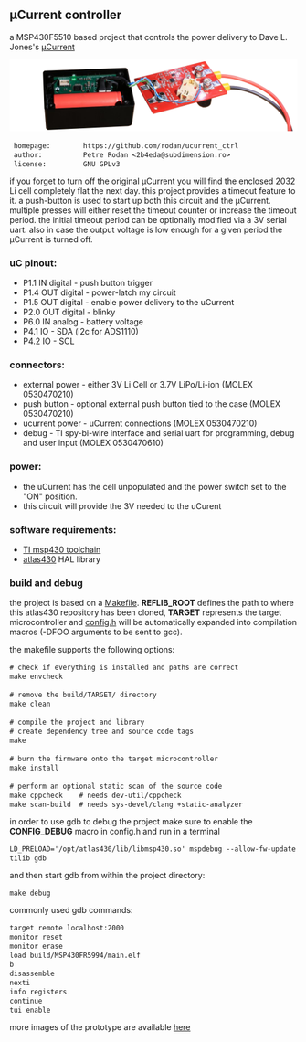 
## µCurrent controller

a MSP430F5510 based project that controls the power delivery to Dave L. Jones's [µCurrent](https://www.eevblog.com/projects/ucurrent/)

![Lib Logo](./doc/img/ucurrent_ctrl_logo.png)

```
 homepage:        https://github.com/rodan/ucurrent_ctrl
 author:          Petre Rodan <2b4eda@subdimension.ro>
 license:         GNU GPLv3
```

if you forget to turn off the original µCurrent you will find the enclosed 2032 Li cell completely flat the next day.
this project provides a timeout feature to it. a push-button is used to start up both this circuit and the µCurrent.
multiple presses will either reset the timeout counter or increase the timeout period.
the initial timeout period can be optionally modified via a 3V serial uart.
also in case the output voltage is low enough for a given period the µCurrent is turned off.


### uC pinout:

* P1.1  IN  digital - push button trigger
* P1.4  OUT digital - power-latch my circuit
* P1.5  OUT digital - enable power delivery to the uCurrent
* P2.0  OUT digital - blinky
* P6.0  IN  analog  - battery voltage
* P4.1  IO          - SDA (i2c for ADS1110)
* P4.2  IO          - SCL


### connectors:

* external power - either 3V Li Cell or 3.7V LiPo/Li-ion (MOLEX 0530470210)
* push button    - optional external push button tied to the case (MOLEX 0530470210)
* ucurrent power - uCurrent connections (MOLEX 0530470210)
* debug          - TI spy-bi-wire interface and serial uart for programming, debug and user input (MOLEX 0530470610)


### power:

* the uCurrent has the cell unpopulated and the power switch set to the "ON" position.
* this circuit will provide the 3V needed to the uCurent


### software requirements:

* [TI msp430 toolchain](https://www.ti.com/tool/MSP430-GCC-OPENSOURCE)
* [atlas430](https://github.com/rodan/atlas430) HAL library


### build and debug

the project is based on a [Makefile](./firmware/Makefile). **REFLIB_ROOT** defines the path to where this atlas430 repository has been cloned, **TARGET** represents the target microcontroller and [config.h](./firmware/config.h) will be automatically expanded into compilation macros (-DFOO arguments to be sent to gcc).

the makefile supports the following options:

```
# check if everything is installed and paths are correct
make envcheck

# remove the build/TARGET/ directory
make clean

# compile the project and library
# create dependency tree and source code tags
make

# burn the firmware onto the target microcontroller
make install

# perform an optional static scan of the source code 
make cppcheck    # needs dev-util/cppcheck
make scan-build  # needs sys-devel/clang +static-analyzer
```

in order to use gdb to debug the project make sure to enable the **CONFIG_DEBUG** macro in config.h and run in a terminal

```
LD_PRELOAD='/opt/atlas430/lib/libmsp430.so' mspdebug --allow-fw-update tilib gdb
```

and then start gdb from within the project directory:

```
make debug
```

commonly used gdb commands:

```
target remote localhost:2000
monitor reset
monitor erase
load build/MSP430FR5994/main.elf
b
disassemble
nexti
info registers
continue
tui enable
```

more images of the prototype are available [here](https://photos.app.goo.gl/GjHpzLgLqz9fdpvY7)
